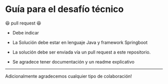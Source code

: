 # Guía para el desafío técnico

😆 pull request 😆

* Debe indicar
* La Solución debe estar en lenguaje Java y framework Springboot
* La solución debe ser enviada vía un pull request a este repositorio.

* Se agradece tener documentación y un readme explicativo

---

Adicionalmente agradecemos cualquier tipo de colaboración!

